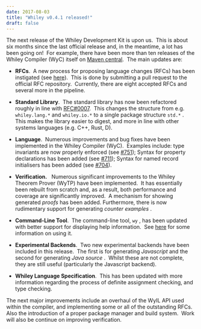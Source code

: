 ```yaml
---
date: 2017-08-03
title: "Whiley v0.4.1 released!"
draft: false
---
```


The next release of the Whiley Development Kit is upon us.  This is about six months since the last official release and, in the meantime, a lot has been going on!  For example, there have been more than ten releases of the Whiley Compiler (WyC) itself on [Maven central](http://search.maven.org/#search%7Cga%7C1%7Cwhiley).  The main updates are:
   * **RFCs**.  A new process for proposing language changes (RFCs) has been instigated (see [here](https://github.com/Whiley/RFCs/)).  This is done by submitting a pull request to the official RFC repository.  Currently, there are eight accepted RFCs and several more in the pipeline.

   * **Standard Library**.  The standard library has now been refactored roughly in line with [RFC#0007](https://github.com/Whiley/RFCs/blob/master/text/0007-refactor_stdlib.md).  This changes the structure from e.g. `whiley.lang.*`  and `whiley.io.*`  to a single package structure `std.*` .  This makes the library easier to digest, and more in line with other systems languages (e.g. C++, Rust, D).

   * **Language**.  Numerous improvements and bug fixes have been implemented in the Whiley Compiler (WyC).  Examples include: type invariants are now properly enforced (see [#751](https://github.com/Whiley/WhileyCompiler/issues/751)); Syntax for property declarations has been added (see [#711](https://github.com/Whiley/WhileyCompiler/issues/711)); Syntax for named record initialisers has been added (see [#704](https://github.com/Whiley/WhileyCompiler/issues/704)).

   * **Verification.**   Numerous significant improvements to the Whiley Theorem Prover (WyTP) have been implemented.  It has essentially been rebuilt from scratch and, as a result, both performance and coverage are significantly improved.  A mechanism for showing generated *proofs*  has been added. Furthermore, there is now rudimentary support for generating *counter examples* .

   * **Command-Line Tool**.  The command-line tool, `wy` , has been updated with better support for displaying help information.  See [here](http://whiley.org/about/getting-started/) for some information on using it.

   * **Experimental Backends**.  Two new experimental backends have been included in this release.  The first is for generating *Javascript*  and the second for generating *Java source* .  Whilst these are not complete, they are still useful (particularly the Javascript backend).

   * **Whiley Language Specification**.  This has been updated with more information regarding the process of definite assignment checking, and type checking.


The next major improvements include an overhaul of the WyIL API used within the compiler, and implementing some or all of the outstanding RFCs.  Also the introduction of a proper package manager and build system.  Work will also be continue on improving verification.
